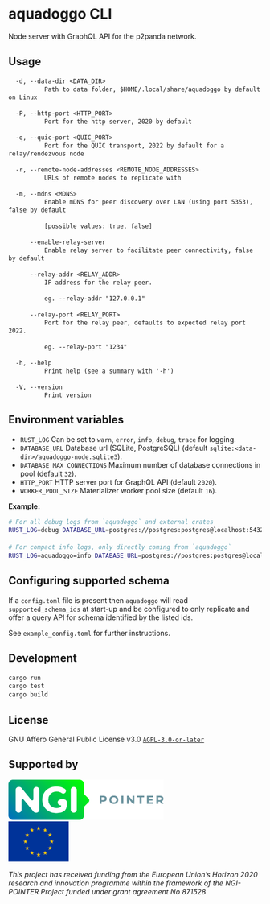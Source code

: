 # aquadoggo CLI

Node server with GraphQL API for the p2panda network.

## Usage

```
  -d, --data-dir <DATA_DIR>
          Path to data folder, $HOME/.local/share/aquadoggo by default on Linux

  -P, --http-port <HTTP_PORT>
          Port for the http server, 2020 by default

  -q, --quic-port <QUIC_PORT>
          Port for the QUIC transport, 2022 by default for a relay/rendezvous node

  -r, --remote-node-addresses <REMOTE_NODE_ADDRESSES>
          URLs of remote nodes to replicate with

  -m, --mdns <MDNS>
          Enable mDNS for peer discovery over LAN (using port 5353), false by default

          [possible values: true, false]

      --enable-relay-server
          Enable relay server to facilitate peer connectivity, false by default

      --relay-addr <RELAY_ADDR>
          IP address for the relay peer.

          eg. --relay-addr "127.0.0.1"

      --relay-port <RELAY_PORT>
          Port for the relay peer, defaults to expected relay port 2022.

          eg. --relay-port "1234"

  -h, --help
          Print help (see a summary with '-h')

  -V, --version
          Print version
```

## Environment variables

* `RUST_LOG` Can be set to `warn`, `error`, `info`, `debug`, `trace` for logging.
* `DATABASE_URL` Database url (SQLite, PostgreSQL) (default `sqlite:<data-dir>/aquadoggo-node.sqlite3`).
* `DATABASE_MAX_CONNECTIONS` Maximum number of database connections in pool (default `32`).
* `HTTP_PORT` HTTP server port for GraphQL API (default `2020`).
* `WORKER_POOL_SIZE` Materializer worker pool size (default `16`).

**Example:**

```bash
# For all debug logs from `aquadoggo` and external crates
RUST_LOG=debug DATABASE_URL=postgres://postgres:postgres@localhost:5432/db cargo run

# For compact info logs, only directly coming from `aquadoggo`
RUST_LOG=aquadoggo=info DATABASE_URL=postgres://postgres:postgres@localhost:5432/db cargo run
```

## Configuring supported schema

If a `config.toml` file is present then `aquadoggo` will read `supported_schema_ids` at start-up
and be configured to only replicate and offer a query API for schema identified by the listed ids.

See `example_config.toml` for further instructions.

## Development

```bash
cargo run
cargo test
cargo build
```

## License

GNU Affero General Public License v3.0 [`AGPL-3.0-or-later`](LICENSE)

## Supported by

<img src="https://raw.githubusercontent.com/p2panda/.github/main/assets/ngi-logo.png" width="auto" height="80px"><br />
<img src="https://raw.githubusercontent.com/p2panda/.github/main/assets/eu-flag-logo.png" width="auto" height="80px">

*This project has received funding from the European Union’s Horizon 2020 research and innovation programme within the framework of the NGI-POINTER Project funded under grant agreement No 871528*
